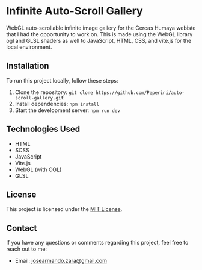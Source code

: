 # Infinite Auto-Scroll Gallery

<!-- [![Website Preview](preview.png)](https://your-website-url.com) -->

WebGL auto-scrollable infinite image gallery for the Cercas Humaya webiste that I had the opportunity to work on. This is made using the WebGL library ogl and GLSL shaders as well to JavaScript, HTML, CSS, and vite.js for the local environment.

## Installation

To run this project locally, follow these steps:

1. Clone the repository: `git clone https://github.com/Peperini/auto-scroll-gallery.git`
2. Install dependencies: `npm install`
3. Start the development server: `npm run dev`

## Technologies Used

- HTML
- SCSS
- JavaScript
- Vite.js
- WebGL (with OGL)
- GLSL

## License

This project is licensed under the [MIT License](LICENSE.md).

## Contact

If you have any questions or comments regarding this project, feel free to reach out to me:

- Email: josearmando.zara@gmail.com
